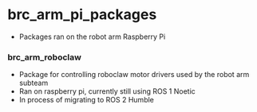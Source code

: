 # brc_arm_pi_packages
- Packages ran on the robot arm Raspberry Pi
### brc_arm_roboclaw
- Package for controlling roboclaw motor drivers used by the robot arm subteam
- Ran on raspberry pi, currently still using ROS 1 Noetic
- In process of migrating to ROS 2 Humble

